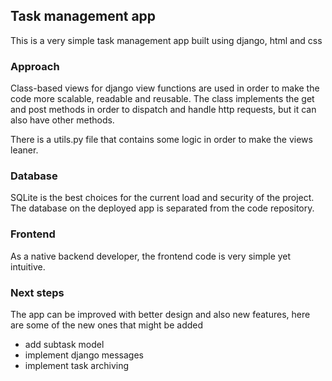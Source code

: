 ## Task management app 

This is a very simple task management app built using django, html and css

### Approach

Class-based views for django view functions are used in order to make the code more scalable, readable and reusable.
The class implements the get and post methods in order to dispatch and handle http requests, but it can also have other methods.

There is a utils.py file that contains some logic in order to make the views leaner.

### Database

SQLite is the best choices for the current load and security of the project. The database on the deployed app is separated from the code repository.


### Frontend

As a native backend developer, the frontend code is very simple yet intuitive.

### Next steps

The app can be improved with better design and also new features, here are some of the new ones that might be added

 - add subtask model
 - implement django messages
 - implement task archiving
